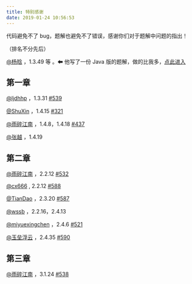 ```yaml
---
title: 特别感谢
date: 2019-01-24 10:56:53
---
```


代码避免不了 bug，题解也避免不了错误，感谢你们对于题解中问题的指出！

（排名不分先后）

[@杨晗](https://github.com/YangXiaoHei) ，1.3.49 等 。⬅ 他写了一份 Java 版的题解，做的比我多，[点此进入](https://github.com/YangXiaoHei/Algorithms)

## 第一章

[@ljdhhp](https://github.com/ljdhhp) ，1.3.31 [#539](https://github.com/ikesnowy/Algorithms-4th-Edition-in-Csharp/issues/539)

[@ShuXin](https://github.com/aowoWolf) ，1.4.15 [#321](https://github.com/ikesnowy/Algorithms-4th-Edition-in-Csharp/issues/321)

[@雨碎江南](https://github.com/consoles) ，1.4.8，1.4.18 [#437](https://github.com/ikesnowy/Algorithms-4th-Edition-in-Csharp/issues/437) 

[@张越](https://www.zhihu.com/people/zyecho/activities) ，1.4.19

## 第二章

[@雨碎江南](https://github.com/consoles) ，2.2.12 [#532](https://github.com/ikesnowy/Algorithms-4th-Edition-in-Csharp/issues/532)

[@cx666](https://github.com/w1374720640) , 2.2.12 [#588](https://github.com/ikesnowy/Algorithms-4th-Edition-in-Csharp/issues/588)

[@TianDao](https://github.com/zxt385189207) ，2.3.20 [#587](https://github.com/ikesnowy/Algorithms-4th-Edition-in-Csharp/issues/587)

[@wssb](https://www.zhihu.com/people/wssb/activities) ，2.2.16，2.4.13

[@miyuexingchen](https://github.com/miyuexingchen) ，2.4.6 [#521](https://github.com/ikesnowy/Algorithms-4th-Edition-in-Csharp/issues/521)

[@玉垒浮云](https://github.com/YuLeiFuYun) ，2.4.35 [#590](https://github.com/ikesnowy/Algorithms-4th-Edition-in-Csharp/issues/590)

## 第三章

[@雨碎江南](https://github.com/consoles) ，3.1.24 [#538](https://github.com/ikesnowy/Algorithms-4th-Edition-in-Csharp/issues/538)